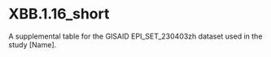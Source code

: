 # XBB.1.16_short
A supplemental table for the GISAID EPI_SET_230403zh dataset used in the study [Name].
